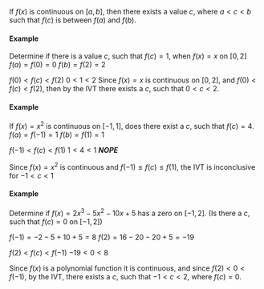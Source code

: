 If $f(x)$ is continuous on $[a,b]$, then there exists a value $c$, where $a<c<b$ such that $f(c)$ is between $f(a)$ and $f(b)$.
#### Example
Determine if there is a value $c$, such that $f(c)=1$, when $f(x)=x$ on $[0,2]$
$f(a)=f(0)=0$
$f(b)=f(2)=2$

$f(0)<f(c)<f(2)$
$0<1<2$
Since $f(x)=x$ is continuous on $[0,2]$, and $f(0)<f(c)<f(2)$, then by the IVT there exists a $c$, such that $0<c<2$.
#### Example
If $f(x)=x^2$ is continuous on $[-1,1]$, does there exist a $c$, such that $f(c)=4$.
$f(a)=f(-1)=1$
$f(b)=f(1)=1$

$f(-1)<f(c)<f(1)$
$1<4<1$
***NOPE***

Since $f(x)=x^2$ is continuous and $f(-1)\leq f(c)\leq f(1)$, the IVT is inconclusive for $-1<c<1$
#### Example
Determine if $f(x)=2x^3-5x^2-10x+5$ has a zero on $[-1,2]$.
(Is there a $c$, such that $f(c)=0$ on $[-1,2]$)

$f(-1)=-2-5+10+5=8$
$f(2)=16-20-20+5=-19$

$f(2)<f(c)<f(-1)$
$-19<0<8$

Since $f(x)$ is a polynomial function it is continuous, and since $f(2)<0<f(-1)$, by the IVT, there exists a $c$, such that $-1<c<2$, where $f(c)=0$.